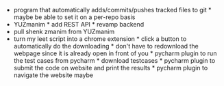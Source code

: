 * program that automatically adds/commits/pushes tracked files to git
				* maybe be able to set it on a per-repo basis
* YUZmanim
				* add REST API
				* revamp backend
* pull shenk zmanim from YUZmanim
* turn my leet script into a chrome extension
				* click a button to automatically do the downloading
				* don't have to redownload the webpage since it is already open in front of you
				* pycharm plugin to run the test cases from pycharm
				* download testcases
				* pycharm plugin to submit the code on website and print the results
				* pycharm plugin to navigate the website maybe
